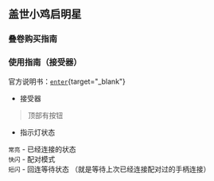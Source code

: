 ## 盖世小鸡启明星

### 叠卷购买指南
### 使用指南（接受器）

官方说明书：[`enter`](https://doc.xiaoji.com/zh/t4nlite/detail/1188.html){target="_blank"}

- 接受器
> 顶部有按钮   
- 指示灯状态   

`常亮` - 已经连接的状态   
`快闪` - 配对模式   
`短闪` - 回连等待状态 （就是等待上次已经连接配对过的手柄连接）   